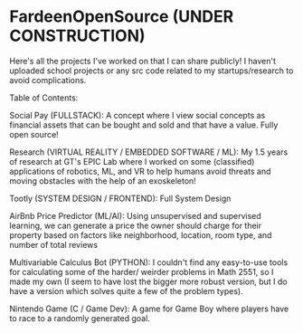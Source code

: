 # FardeenOpenSource (UNDER CONSTRUCTION)
Here's all the projects I've worked on that I can share publicly! I haven't uploaded school projects or any src code related to my startups/research to avoid complications.

Table of Contents:

Social Pay (FULLSTACK): A concept where I view social concepts as financial assets that can be bought and sold and that have a value. Fully open source!


Research (VIRTUAL REALITY / EMBEDDED SOFTWARE / ML): My 1.5 years of research at GT's EPIC Lab where I worked on some (classified) applications of robotics, ML, and VR
to help humans avoid threats and moving obstacles with the help of an exoskeleton!


Tootly (SYSTEM DESIGN / FRONTEND): Full System Design 


AirBnb Price Predictor (ML/AI): Using unsupervised and supervised learning, we can generate a price the owner should charge for their property based on factors like neighborhood, location, room type, and number of total reviews


Multivariable Calculus Bot (PYTHON): I couldn't find any easy-to-use tools for calculating some of the harder/ weirder problems in Math 2551, so I made my own
(I seem to have lost the bigger more robust version, but I do have a version which solves quite a few of the problem types).


Nintendo Game (C / Game Dev): A game for Game Boy where players have to race to a randomly generated goal.



